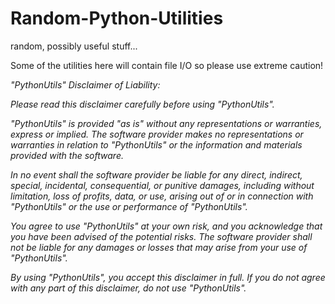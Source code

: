 # Random-Python-Utilities
random, possibly useful stuff\...

Some of the utilities here will contain file I/O so please use extreme
caution!

*\"PythonUtils\" Disclaimer of Liability:*

*Please read this disclaimer carefully before using \"PythonUtils\".*

*\"PythonUtils\" is provided \"as is\" without any representations or
warranties, express or implied. The software provider makes no
representations or warranties in relation to \"PythonUtils\" or the
information and materials provided with the software.*

*In no event shall the software provider be liable for any direct,
indirect, special, incidental, consequential, or punitive damages,
including without limitation, loss of profits, data, or use, arising out
of or in connection with \"PythonUtils\" or the use or performance of
\"PythonUtils\".*

*You agree to use \"PythonUtils\" at your own risk, and you acknowledge
that you have been advised of the potential risks. The software provider
shall not be liable for any damages or losses that may arise from your
use of \"PythonUtils\".*

*By using \"PythonUtils\", you accept this disclaimer in full. If you do
not agree with any part of this disclaimer, do not use \"PythonUtils\".*
